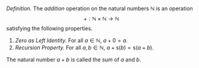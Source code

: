 *Definition.* The *addition* operation on the natural numbers $\mathbb{N}$ is an operation $$+:\mathbb{N}\times \mathbb{N}\to \mathbb{N}$$satisfying the following properties.
1. *Zero as Left Identity.* For all $a\in \mathbb{N}$, $a+0=a$.
2. *Recursion Property.* For all $a,b\in \mathbb{N}$, $a+\mathsf{s}(b)=\mathsf{s}(a+b)$.

The natural number $a+b$ is called the *sum* of $a$ and $b$.